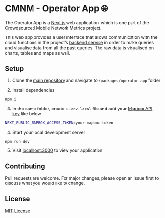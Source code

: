 # CMNM - Operator App 🌐

The Operator App is a [Next.js](https://nextjs.org/) web application, which is one part of the Crowdsourced Mobile Network Metrics project.

This web app provides a user interface that allows communication with the cloud functions in the project's [backend service](https://github.com/tamaskr/crowdsourced-network-metrics/tree/main/packages/backend) in order to make queries and visualise data from all the past queries. The raw data is visualised on charts, tables and maps as well.

## Setup

1. Clone the [main repository](https://github.com/tamaskr/crowdsourced-network-metrics) and navigate to `/packages/operator-app` folder

2. Install dependencies

```bash
npm i
```

3. In the same folder, create a `.env.local` file and add your [Mapbox API key](https://docs.mapbox.com/help/getting-started/access-tokens/) like below

``` bash
NEXT_PUBLIC_MAPBOX_ACCESS_TOKEN=your-mapbox-token
```

4. Start your local development server

``` bash
npm run dev
```

5. Visit [localhost:3000](http://localhost:3000) to view your application


## Contributing

Pull requests are welcome. For major changes, please open an issue first
to discuss what you would like to change.

## License

[MIT License](https://choosealicense.com/licenses/mit/)